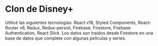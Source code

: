 # Clon de Disney+

Utilicé las siguientes tecnologías: React v18, Styled Components, React-Router v6, Redux, Redux-persist, Firebase, Firestore, Firebase Authentication, React Slick.
Los datos son traidos desde Firestore en una base de datos que complete con algunas películas y series.

